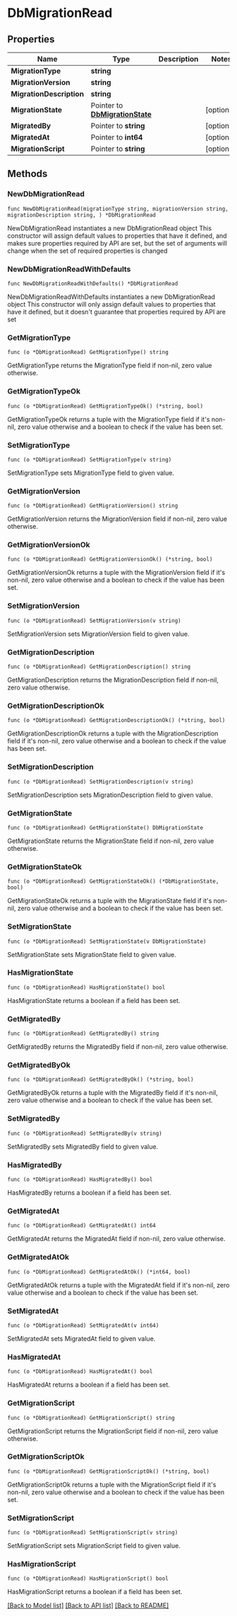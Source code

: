 # DbMigrationRead

## Properties

Name | Type | Description | Notes
------------ | ------------- | ------------- | -------------
**MigrationType** | **string** |  | 
**MigrationVersion** | **string** |  | 
**MigrationDescription** | **string** |  | 
**MigrationState** | Pointer to [**DbMigrationState**](DbMigrationState.md) |  | [optional] 
**MigratedBy** | Pointer to **string** |  | [optional] 
**MigratedAt** | Pointer to **int64** |  | [optional] 
**MigrationScript** | Pointer to **string** |  | [optional] 

## Methods

### NewDbMigrationRead

`func NewDbMigrationRead(migrationType string, migrationVersion string, migrationDescription string, ) *DbMigrationRead`

NewDbMigrationRead instantiates a new DbMigrationRead object
This constructor will assign default values to properties that have it defined,
and makes sure properties required by API are set, but the set of arguments
will change when the set of required properties is changed

### NewDbMigrationReadWithDefaults

`func NewDbMigrationReadWithDefaults() *DbMigrationRead`

NewDbMigrationReadWithDefaults instantiates a new DbMigrationRead object
This constructor will only assign default values to properties that have it defined,
but it doesn't guarantee that properties required by API are set

### GetMigrationType

`func (o *DbMigrationRead) GetMigrationType() string`

GetMigrationType returns the MigrationType field if non-nil, zero value otherwise.

### GetMigrationTypeOk

`func (o *DbMigrationRead) GetMigrationTypeOk() (*string, bool)`

GetMigrationTypeOk returns a tuple with the MigrationType field if it's non-nil, zero value otherwise
and a boolean to check if the value has been set.

### SetMigrationType

`func (o *DbMigrationRead) SetMigrationType(v string)`

SetMigrationType sets MigrationType field to given value.


### GetMigrationVersion

`func (o *DbMigrationRead) GetMigrationVersion() string`

GetMigrationVersion returns the MigrationVersion field if non-nil, zero value otherwise.

### GetMigrationVersionOk

`func (o *DbMigrationRead) GetMigrationVersionOk() (*string, bool)`

GetMigrationVersionOk returns a tuple with the MigrationVersion field if it's non-nil, zero value otherwise
and a boolean to check if the value has been set.

### SetMigrationVersion

`func (o *DbMigrationRead) SetMigrationVersion(v string)`

SetMigrationVersion sets MigrationVersion field to given value.


### GetMigrationDescription

`func (o *DbMigrationRead) GetMigrationDescription() string`

GetMigrationDescription returns the MigrationDescription field if non-nil, zero value otherwise.

### GetMigrationDescriptionOk

`func (o *DbMigrationRead) GetMigrationDescriptionOk() (*string, bool)`

GetMigrationDescriptionOk returns a tuple with the MigrationDescription field if it's non-nil, zero value otherwise
and a boolean to check if the value has been set.

### SetMigrationDescription

`func (o *DbMigrationRead) SetMigrationDescription(v string)`

SetMigrationDescription sets MigrationDescription field to given value.


### GetMigrationState

`func (o *DbMigrationRead) GetMigrationState() DbMigrationState`

GetMigrationState returns the MigrationState field if non-nil, zero value otherwise.

### GetMigrationStateOk

`func (o *DbMigrationRead) GetMigrationStateOk() (*DbMigrationState, bool)`

GetMigrationStateOk returns a tuple with the MigrationState field if it's non-nil, zero value otherwise
and a boolean to check if the value has been set.

### SetMigrationState

`func (o *DbMigrationRead) SetMigrationState(v DbMigrationState)`

SetMigrationState sets MigrationState field to given value.

### HasMigrationState

`func (o *DbMigrationRead) HasMigrationState() bool`

HasMigrationState returns a boolean if a field has been set.

### GetMigratedBy

`func (o *DbMigrationRead) GetMigratedBy() string`

GetMigratedBy returns the MigratedBy field if non-nil, zero value otherwise.

### GetMigratedByOk

`func (o *DbMigrationRead) GetMigratedByOk() (*string, bool)`

GetMigratedByOk returns a tuple with the MigratedBy field if it's non-nil, zero value otherwise
and a boolean to check if the value has been set.

### SetMigratedBy

`func (o *DbMigrationRead) SetMigratedBy(v string)`

SetMigratedBy sets MigratedBy field to given value.

### HasMigratedBy

`func (o *DbMigrationRead) HasMigratedBy() bool`

HasMigratedBy returns a boolean if a field has been set.

### GetMigratedAt

`func (o *DbMigrationRead) GetMigratedAt() int64`

GetMigratedAt returns the MigratedAt field if non-nil, zero value otherwise.

### GetMigratedAtOk

`func (o *DbMigrationRead) GetMigratedAtOk() (*int64, bool)`

GetMigratedAtOk returns a tuple with the MigratedAt field if it's non-nil, zero value otherwise
and a boolean to check if the value has been set.

### SetMigratedAt

`func (o *DbMigrationRead) SetMigratedAt(v int64)`

SetMigratedAt sets MigratedAt field to given value.

### HasMigratedAt

`func (o *DbMigrationRead) HasMigratedAt() bool`

HasMigratedAt returns a boolean if a field has been set.

### GetMigrationScript

`func (o *DbMigrationRead) GetMigrationScript() string`

GetMigrationScript returns the MigrationScript field if non-nil, zero value otherwise.

### GetMigrationScriptOk

`func (o *DbMigrationRead) GetMigrationScriptOk() (*string, bool)`

GetMigrationScriptOk returns a tuple with the MigrationScript field if it's non-nil, zero value otherwise
and a boolean to check if the value has been set.

### SetMigrationScript

`func (o *DbMigrationRead) SetMigrationScript(v string)`

SetMigrationScript sets MigrationScript field to given value.

### HasMigrationScript

`func (o *DbMigrationRead) HasMigrationScript() bool`

HasMigrationScript returns a boolean if a field has been set.


[[Back to Model list]](../README.md#documentation-for-models) [[Back to API list]](../README.md#documentation-for-api-endpoints) [[Back to README]](../README.md)



